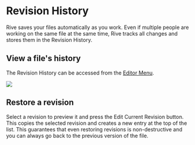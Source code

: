 # Revision History

Rive saves your files automatically as you work. Even if multiple people are working on the same file at the same time, Rive tracks all changes and stores them in the Revision History.

## View a file's history

The Revision History can be accessed from the [Editor Menu](interface-overview/toolbar.md#editor-menu).

![](https://public.rive.app/help/revisionhistory_fixed.gif)

## Restore a revision

Select a revision to preview it and press the Edit Current Revision button. This copies the selected revision and creates a new entry at the top of the list. This guarantees that even restoring revisions is non-destructive and you can always go back to the previous version of the file.

